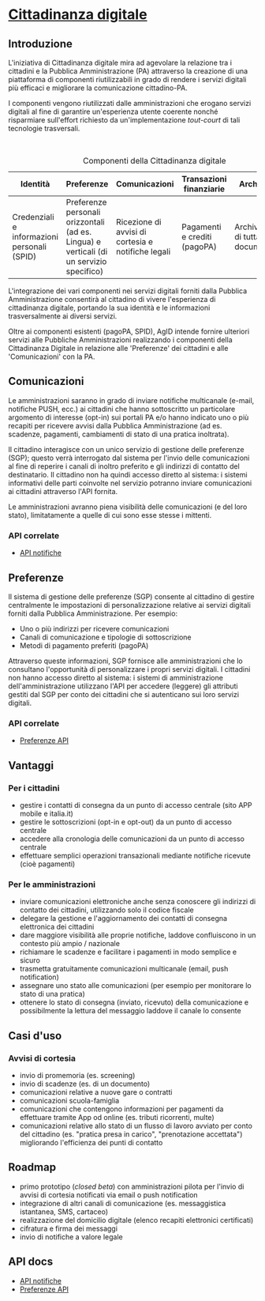 # [Cittadinanza digitale](https://teamdigitale.github.io/cittadinanza-digitale/)

## Introduzione

L'iniziativa di Cittadinanza digitale mira ad agevolare la relazione tra i cittadini e la Pubblica Amministrazione (PA) attraverso la creazione di una piattaforma di componenti riutilizzabili in grado di rendere i servizi digitali più efficaci e migliorare la comunicazione cittadino-PA.

I componenti vengono riutilizzati dalle amministrazioni che erogano servizi digitali al fine di garantire un'esperienza utente coerente nonché risparmiare sull'effort richiesto da un'implementazione *tout-court* di tali tecnologie trasversali.

<table>
<caption>
Componenti della Cittadinanza digitale
</caption>
<thead>
<tr>
  <th> Identità </th>
  <th> Preferenze </th>
  <th> Comunicazioni </th>
  <th> Transazioni finanziarie </th>
  <th> Archiviazione </th>
</tr>
</thead>
<tbody>
<tr>
  <td> Credenziali e informazioni personali (SPID) </td>
  <td> Preferenze personali orizzontali (ad es. Lingua) e verticali (di un servizio specifico) </td>
  <td> Ricezione di avvisi di cortesia e notifiche legali </td>
  <td> Pagamenti e crediti (pagoPA) </td>
  <td> Archivio digitale di tutta la documentazione </td>
</tr>
</tbody>
</table>

L'integrazione dei vari componenti nei servizi digitali forniti dalla Pubblica Amministrazione consentirà al cittadino di vivere l'esperienza di cittadinanza digitale, portando la sua identità e le informazioni trasversalmente ai diversi servizi.

Oltre ai componenti esistenti (pagoPA, SPID), AgID intende fornire ulteriori servizi alle Pubbliche Amministrazioni realizzando i componenti della Cittadinanza Digitale in relazione alle 'Preferenze' dei cittadini e alle 'Comunicazioni' con la PA.

## Comunicazioni

Le amministrazioni saranno in grado di inviare notifiche multicanale (e-mail, notifiche PUSH, ecc.) ai cittadini che hanno sottoscritto un particolare argomento di interesse (opt-in) sui portali PA e/o hanno indicato uno o più recapiti per ricevere avvisi dalla Pubblica Amministrazione (ad es. scadenze, pagamenti, cambiamenti di stato di una pratica inoltrata).

Il cittadino interagisce con un unico servizio di gestione delle preferenze (SGP); questo verrà interrogato dal sistema per l'invio delle comunicazioni al fine di reperire i canali di inoltro preferito e gli indirizzi di contatto del destinatario. Il cittadino non ha quindi accesso diretto al sistema: i sistemi informativi delle parti coinvolte nel servizio potranno inviare comunicazioni ai cittadini attraverso l'API fornita.

Le amministrazioni avranno piena visibilità delle comunicazioni (e del loro stato), limitatamente a quelle di cui sono esse stesse i mittenti.

### API correlate

- [API notifiche](api/notifications.html)

## Preferenze

Il sistema di gestione delle preferenze (SGP) consente al cittadino di gestire centralmente le impostazioni di personalizzazione relative ai servizi digitali forniti dalla Pubblica Amministrazione. Per esempio:

- Uno o più indirizzi per ricevere comunicazioni
- Canali di comunicazione e tipologie di sottoscrizione
- Metodi di pagamento preferiti (pagoPA)

Attraverso queste informazioni, SGP fornisce alle amministrazioni che lo consultano l'opportunità di personalizzare i propri servizi digitali. I cittadini non hanno accesso diretto al sistema: i sistemi di amministrazione dell'amministrazione utilizzano l'API per accedere (leggere) gli attributi gestiti dal SGP per conto dei cittadini che si autenticano sui loro servizi digitali.

### API correlate

- [Preferenze API](api/preferences.html)

## Vantaggi

### Per i cittadini

- gestire i contatti di consegna da un punto di accesso centrale (sito APP mobile e italia.it)
- gestire le sottoscrizioni (opt-in e opt-out) da un punto di accesso centrale
- accedere alla cronologia delle comunicazioni da un punto di accesso centrale
- effettuare semplici operazioni transazionali mediante notifiche ricevute (cioè pagamenti)

### Per le amministrazioni

- inviare comunicazioni elettroniche anche senza conoscere gli indirizzi di contatto dei cittadini, utilizzando solo il codice fiscale
- delegare la gestione e l'aggiornamento dei contatti di consegna elettronica dei cittadini
- dare maggiore visibilità alle proprie notifiche, laddove confluiscono in un contesto più ampio / nazionale
- richiamare le scadenze e facilitare i pagamenti in modo semplice e sicuro
- trasmetta gratuitamente comunicazioni multicanale (email, push notification)
- assegnare uno stato alle comunicazioni (per esempio per monitorare lo stato di una pratica)
- ottenere lo stato di consegna (inviato, ricevuto) della comunicazione e possibilmente la lettura del messaggio laddove il canale lo consente

## Casi d'uso 

### Avvisi di cortesia

- invio di promemoria (es. screening)
- invio di scadenze (es. di un documento)
- comunicazioni relative a nuove gare o contratti
- comunicazioni scuola-famiglia
- comunicazioni che contengono informazioni per pagamenti da effettuare tramite App od online (es. tributi ricorrenti, multe)
- comunicazioni relative allo stato di un flusso di lavoro avviato per conto del cittadino (es. "pratica presa in carico", "prenotazione accettata") migliorando l'efficienza dei punti di contatto

## Roadmap

- primo prototipo (*closed beta*) con amministrazioni pilota per l'invio di avvisi di cortesia notificati via email o push notification
- integrazione di altri canali di comunicazione (es. messaggistica istantanea, SMS, cartaceo)
- realizzazione del domicilio digitale (elenco recapiti elettronici certificati)
- cifratura e firma dei messaggi
- invio di notifiche a valore legale

## API docs

- [API notifiche](api/notifications.html)
- [Preferenze API](api/preferences.html)